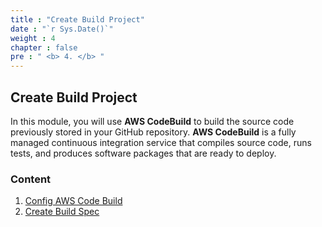 ```yaml
---
title : "Create Build Project"
date : "`r Sys.Date()`"
weight : 4
chapter : false
pre : " <b> 4. </b> "
---
```


## Create Build Project

In this module, you will use **AWS CodeBuild** to build the source code previously stored in your GitHub repository. **AWS CodeBuild** is a fully managed continuous integration service that compiles source code, runs tests, and produces software packages that are ready to deploy.

### Content

1. [Config AWS Code Build](4.1-configawscodebuild/)
2. [Create Build Spec](4.2-createbuildspec/)
